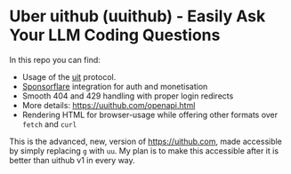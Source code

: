 # Uber uithub (uuithub) - Easily Ask Your LLM Coding Questions

In this repo you can find:

- Usage of the [uit](https://github.com/janwilmake/uit) protocol.
- [Sponsorflare](https://github.com/janwilmake/cloudflare-sponsorware) integration for auth and monetisation
- Smooth 404 and 429 handling with proper login redirects
- More details: https://uuithub.com/openapi.html
- Rendering HTML for browser-usage while offering other formats over `fetch` and `curl`

This is the advanced, new, version of https://uithub.com, made accessible by simply replacing `g` with `uu`. My plan is to make this accessible after it is better than uithub v1 in every way.
